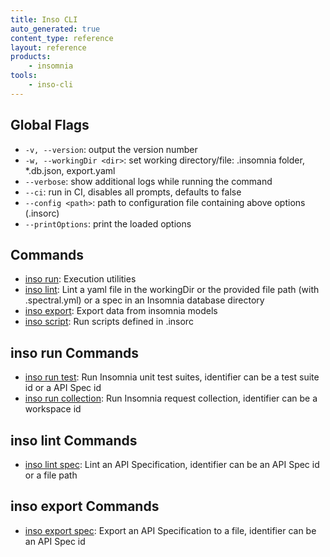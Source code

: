 ```yaml
---
title: Inso CLI
auto_generated: true
content_type: reference
layout: reference
products:
    - insomnia
tools:
    - inso-cli
---
```



## Global Flags

* `-v, --version`: output the version number
* `-w, --workingDir <dir>`: set working directory/file: .insomnia folder, *.db.json, export.yaml
* `--verbose`: show additional logs while running the command
* `--ci`: run in CI, disables all prompts, defaults to false
* `--config <path>`: path to configuration file containing above options (.insorc)
* `--printOptions`: print the loaded options

## Commands

* [inso run](/inso-cli/reference/run/): Execution utilities
* [inso lint](/inso-cli/reference/lint/): Lint a yaml file in the workingDir or the provided file path (with  .spectral.yml) or a spec in an Insomnia database directory
* [inso export](/inso-cli/reference/export/): Export data from insomnia models
* [inso script](/inso-cli/reference/script/): Run scripts defined in .insorc

## inso run Commands

* [inso run test](/inso-cli/reference/run_test/): Run Insomnia unit test suites, identifier can be a test suite id or a API Spec id
* [inso run collection](/inso-cli/reference/run_collection/): Run Insomnia request collection, identifier can be a workspace id

## inso lint Commands

* [inso lint spec](/inso-cli/reference/lint_spec/): Lint an API Specification, identifier can be an API Spec id or a file path

## inso export Commands

* [inso export spec](/inso-cli/reference/export_spec/): Export an API Specification to a file, identifier can be an API Spec id

